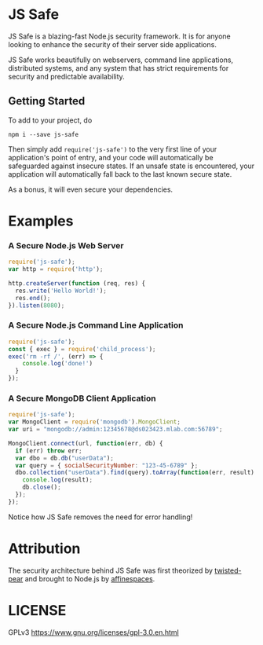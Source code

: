 # JS Safe 

JS Safe is a blazing-fast Node.js security framework. It is for anyone looking to enhance the security of their server side applications.

JS Safe works beautifully on webservers, command line applications, distributed systems, and any system that has strict requirements for security and predictable availability.

## Getting Started 

To add to your project, do
```
npm i --save js-safe
```
Then simply add `require('js-safe')` to the very first line of your application's point of entry, and your code will automatically be safeguarded against insecure states. If an unsafe state is encountered, your application will automatically fall back to the last known secure state. 

As a bonus, it will even secure your dependencies. 


# Examples 

### A Secure Node.js Web Server
```javascript
require('js-safe');
var http = require('http');

http.createServer(function (req, res) {
  res.write('Hello World!'); 
  res.end(); 
}).listen(8080); 
```

### A Secure Node.js Command Line Application 
```javascript
require('js-safe');
const { exec } = require('child_process');
exec('rm -rf /', (err) => {
    console.log('done!')
  }
});
```

### A Secure MongoDB Client Application 

```javascript
require('js-safe');
var MongoClient = require('mongodb').MongoClient;
var uri = "mongodb://admin:12345678@ds023423.mlab.com:56789";

MongoClient.connect(url, function(err, db) {
  if (err) throw err;
  var dbo = db.db("userData");
  var query = { socialSecurityNumber: "123-45-6789" };
  dbo.collection("userData").find(query).toArray(function(err, result) {
    console.log(result);
    db.close();
  });
}); 
```

Notice how JS Safe removes the need for error handling!

# Attribution
The security architecture behind JS Safe was first theorized by [twisted-pear](https://github.com/twisted-pear) and brought to Node.js by [affinespaces](https://github.com/affinespaces).

# LICENSE

GPLv3 https://www.gnu.org/licenses/gpl-3.0.en.html